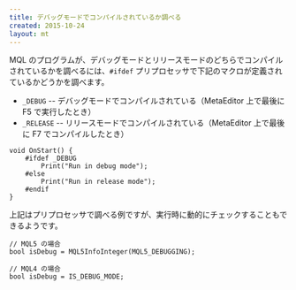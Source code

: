 ```yaml
---
title: デバッグモードでコンパイルされているか調べる
created: 2015-10-24
layout: mt
---
```


MQL のプログラムが、デバッグモードとリリースモードのどちらでコンパイルされているかを調べるには、`#ifdef` プリプロセッサで下記のマクロが定義されているかどうかを調べます。

* `_DEBUG` -- デバッグモードでコンパイルされている（MetaEditor 上で最後に F5 で実行したとき）
* `_RELEASE` -- リリースモードでコンパイルされている（MetaEditor 上で最後に F7 でコンパイルしたとき）

```mql
void OnStart() {
    #ifdef _DEBUG
        Print("Run in debug mode");
    #else
        Print("Run in release mode");
    #endif
}
```

上記はプリプロセッサで調べる例ですが、実行時に動的にチェックすることもできるようです。

```mql
// MQL5 の場合
bool isDebug = MQL5InfoInteger(MQL5_DEBUGGING);

// MQL4 の場合
bool isDebug = IS_DEBUG_MODE;
```

